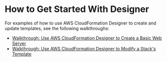 # How to Get Started With Designer<a name="working-with-templates-cfn-designer-additional-info"></a>

For examples of how to use AWS CloudFormation Designer to create and update templates, see the following walkthroughs:
+ [Walkthrough: Use AWS CloudFormation Designer to Create a Basic Web Server](working-with-templates-cfn-designer-walkthrough-createbasicwebserver.md)
+ [Walkthrough: Use AWS CloudFormation Designer to Modify a Stack's Template](working-with-templates-cfn-designer-walkthrough-updatebasicwebserver.md)